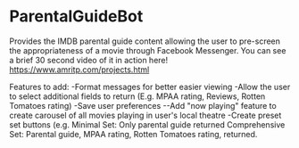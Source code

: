 # ParentalGuideBot
Provides the IMDB parental guide content allowing the user to pre-screen the appropriateness of a movie through Facebook Messenger. You can see a brief 30 second video of it in action here! https://www.amritp.com/projects.html

Features to add:
-Format messages for better easier viewing
-Allow the user to select additional fields to return (E.g. MPAA rating, Reviews, Rotten Tomatoes rating)
-Save user preferences
--Add "now playing" feature to create carousel of all movies playing in user's local theatre
-Create preset set buttons
  (e.g.
  Minimal Set: Only parental guide returned
  Comprehensive Set: Parental guide, MPAA rating, Rotten Tomatoes rating, returned.

